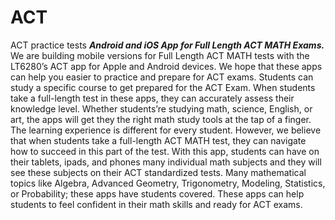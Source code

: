 # ACT
ACT practice tests
***Android and iOS App for Full Length ACT MATH Exams.***
We are building mobile versions for Full Length ACT MATH tests with the LT6280’s ACT app for Apple and Android devices. We hope that these apps can help you easier to practice and prepare for ACT exams. Students can study a specific course to get prepared for the ACT Exam. When students take a full-length test in these apps, they can accurately assess their knowledge level. Whether students’re studying math, science, English, or art, the apps will get they the right math study tools at the tap of a finger. The learning experience is different for every student. However, we believe that when students take a full-length ACT MATH test, they can navigate how to succeed in this part of the test. With this app, students can have on their tablets, ipads, and phones many individual math subjects and they will see these subjects on their ACT standardized tests. Many mathematical topics like Algebra, Advanced Geometry, Trigonometry, Modeling, Statistics, or Probability; these apps have students covered. These apps can help students to feel confident in their math skills and ready for ACT exams.


